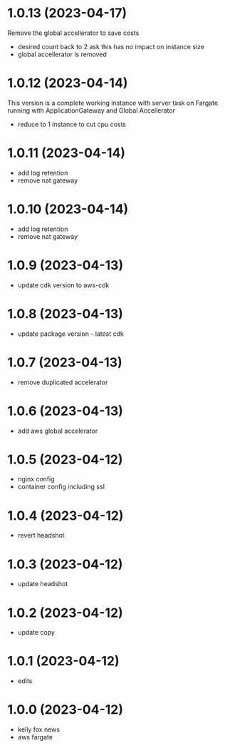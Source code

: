 # 1.0.13 (2023-04-17)

Remove the global accellerator to save costs

- desired count back to 2 ask this has no impact on instance size
- global accellerator is removed

# 1.0.12 (2023-04-14)

This version is a complete working instance with server task on Fargate
running with ApplicationGateway and Global Accellerator

- reduce to 1 instance to cut cpu costs

# 1.0.11 (2023-04-14)

- add log retention
- remove nat gateway

# 1.0.10 (2023-04-14)

- add log retention
- remove nat gateway

# 1.0.9 (2023-04-13)

- update cdk version to aws-cdk

# 1.0.8 (2023-04-13)

- update package version - latest cdk

# 1.0.7 (2023-04-13)

- remove duplicated accelerator

# 1.0.6 (2023-04-13)

- add aws global accelerator

# 1.0.5 (2023-04-12)

- nginx config
- container config including ssl

# 1.0.4 (2023-04-12)

- revert headshot

# 1.0.3 (2023-04-12)

- update headshot

# 1.0.2 (2023-04-12)

- update copy

# 1.0.1 (2023-04-12)

- edits

# 1.0.0 (2023-04-12)

- kelly fox news
- aws fargate
